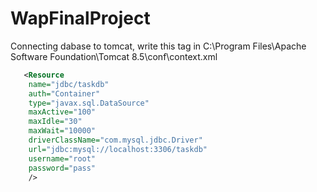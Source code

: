# WapFinalProject
Connecting dabase to tomcat, write this tag in 
C:\Program Files\Apache Software Foundation\Tomcat 8.5\conf\context.xml

```xml
   <Resource
    name="jdbc/taskdb"
    auth="Container"
    type="javax.sql.DataSource"
    maxActive="100"
    maxIdle="30"
    maxWait="10000"
    driverClassName="com.mysql.jdbc.Driver"
    url="jdbc:mysql://localhost:3306/taskdb"
    username="root"
    password="pass"
    />
